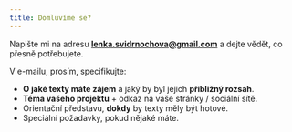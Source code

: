 ```yaml
---
title: Domluvíme se?
---
```

Napište mi na adresu **lenka.svidrnochova@gmail.com** a dejte vědět, co přesně potřebujete.

V e-mailu, prosím, specifikujte:

* **O jaké texty máte zájem** a jaký by byl jejich **přibližný rozsah**.
* **Téma vašeho projektu** + odkaz na vaše stránky / sociální sítě.
* Orientační představu, **dokdy** by texty měly být hotové.
* Speciální požadavky, pokud nějaké máte.
